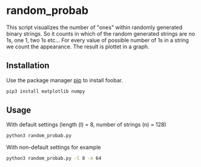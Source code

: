 # random_probab

This script visualizes the number of "ones" within randomly generated binary strings.
So it counts in which of the random generated strings are no 1s, one 1, two 1s etc...
For every value of possible number of 1s in a string we count the appearance. 
The result is plottet in a graph.


## Installation

Use the package manager [pip](https://pip.pypa.io/en/stable/) to install foobar.

```bash
pip3 install matplotlib numpy
```

## Usage

With default settings (length (l) = 8, number of strings (n) = 128)
```bash
python3 random_probab.py 
```
With non-default settings for example
```bash
python3 random_probab.py -l 8 -n 64
```
